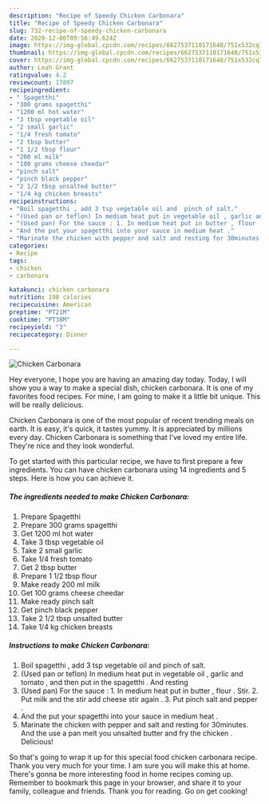 ```yaml
---
description: "Recipe of Speedy Chicken Carbonara"
title: "Recipe of Speedy Chicken Carbonara"
slug: 732-recipe-of-speedy-chicken-carbonara
date: 2020-12-06T09:56:49.624Z
image: https://img-global.cpcdn.com/recipes/6627537110171648/751x532cq70/chicken-carbonara-recipe-main-photo.jpg
thumbnail: https://img-global.cpcdn.com/recipes/6627537110171648/751x532cq70/chicken-carbonara-recipe-main-photo.jpg
cover: https://img-global.cpcdn.com/recipes/6627537110171648/751x532cq70/chicken-carbonara-recipe-main-photo.jpg
author: Leah Grant
ratingvalue: 4.2
reviewcount: 17897
recipeingredient:
- " Spagetthi"
- "300 grams spagetthi"
- "1200 ml hot water"
- "3 tbsp vegetable oil"
- "2 small garlic"
- "1/4 fresh tomato"
- "2 tbsp butter"
- "1 1/2 tbsp flour"
- "200 ml milk"
- "100 grams cheese cheedar"
- "pinch salt"
- "pinch black pepper"
- "2 1/2 tbsp unsalted butter"
- "1/4 kg chicken breasts"
recipeinstructions:
- "Boil spagetthi , add 3 tsp vegetable oil and  pinch of salt."
- "(Used pan or teflon) In medium heat put in vegetable oil , garlic and tomato , and then put in the spagetthi . And resting"
- "(Used pan) For the sauce : 1. In medium heat put in butter , flour . Stir. 2. Put milk and the stir add cheese stir again . 3. Put pinch salt and pepper ."
- "And the put your spagetthi into your sauce in medium heat ."
- "Marinate the chicken with pepper and salt and resting for 30minutes. And the use a pan melt you unsalted butter and fry the chicken . Delicious!"
categories:
- Recipe
tags:
- chicken
- carbonara

katakunci: chicken carbonara 
nutrition: 198 calories
recipecuisine: American
preptime: "PT21M"
cooktime: "PT38M"
recipeyield: "3"
recipecategory: Dinner

---
```



![Chicken Carbonara](https://img-global.cpcdn.com/recipes/6627537110171648/751x532cq70/chicken-carbonara-recipe-main-photo.jpg)

Hey everyone, I hope you are having an amazing day today. Today, I will show you a way to make a special dish, chicken carbonara. It is one of my favorites food recipes. For mine, I am going to make it a little bit unique. This will be really delicious.



Chicken Carbonara is one of the most popular of recent trending meals on earth. It is easy, it's quick, it tastes yummy. It is appreciated by millions every day. Chicken Carbonara is something that I've loved my entire life. They're nice and they look wonderful.


To get started with this particular recipe, we have to first prepare a few ingredients. You can have chicken carbonara using 14 ingredients and 5 steps. Here is how you can achieve it.

<!--inarticleads1-->

##### The ingredients needed to make Chicken Carbonara:

1. Prepare  Spagetthi
1. Prepare 300 grams spagetthi
1. Get 1200 ml hot water
1. Take 3 tbsp vegetable oil
1. Take 2 small garlic
1. Take 1/4 fresh tomato
1. Get 2 tbsp butter
1. Prepare 1 1/2 tbsp flour
1. Make ready 200 ml milk
1. Get 100 grams cheese cheedar
1. Make ready pinch salt
1. Get pinch black pepper
1. Take 2 1/2 tbsp unsalted butter
1. Take 1/4 kg chicken breasts




<!--inarticleads2-->

##### Instructions to make Chicken Carbonara:

1. Boil spagetthi , add 3 tsp vegetable oil and  pinch of salt.
1. (Used pan or teflon) In medium heat put in vegetable oil , garlic and tomato , and then put in the spagetthi . And resting
1. (Used pan) For the sauce : 1. In medium heat put in butter , flour . Stir. 2. Put milk and the stir add cheese stir again . 3. Put pinch salt and pepper .
1. And the put your spagetthi into your sauce in medium heat .
1. Marinate the chicken with pepper and salt and resting for 30minutes. And the use a pan melt you unsalted butter and fry the chicken . Delicious!




So that's going to wrap it up for this special food chicken carbonara recipe. Thank you very much for your time. I am sure you will make this at home. There's gonna be more interesting food in home recipes coming up. Remember to bookmark this page in your browser, and share it to your family, colleague and friends. Thank you for reading. Go on get cooking!
